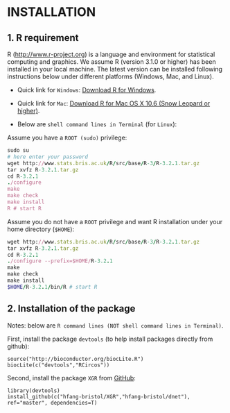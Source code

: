 # INSTALLATION 

## 1. R requirement

R (http://www.r-project.org) is a language and environment for statistical computing and graphics. We assume R (version 3.1.0 or higher) has been installed in your local machine. The latest version can be installed following instructions below under different platforms (Windows, Mac, and Linux).

* Quick link for `Windows`: [Download R for Windows](http://cran.r-project.org/bin/windows/base/R-3.2.1-win.exe).
* Quick link for `Mac`: [Download R for Mac OS X 10.6 (Snow Leopard or higher)](http://cran.r-project.org/bin/macosx).

* Below are `shell command lines in Terminal` (for `Linux`):

Assume you have a `ROOT (sudo)` privilege:
>
```ruby
sudo su
# here enter your password
wget http://www.stats.bris.ac.uk/R/src/base/R-3/R-3.2.1.tar.gz
tar xvfz R-3.2.1.tar.gz
cd R-3.2.1
./configure
make
make check
make install
R # start R
```

Assume you do not have a `ROOT` privilege and want R installation under your home directory (`$HOME`):
>
```ruby
wget http://www.stats.bris.ac.uk/R/src/base/R-3/R-3.2.1.tar.gz
tar xvfz R-3.2.1.tar.gz
cd R-3.2.1
./configure --prefix=$HOME/R-3.2.1
make
make check
make install
$HOME/R-3.2.1/bin/R # start R
```

## 2. Installation of the package

Notes: below are `R command lines (NOT shell command lines in Terminal)`.

First, install the package `devtools` (to help install packages directly from github):
>
```{r}
source("http://bioconductor.org/biocLite.R")
biocLite(c("devtools","RCircos"))
```

Second, install the package `XGR` from [GitHub](https://github.com/hfang-bristol/XGR):
>
```{r}
library(devtools)
install_github(c("hfang-bristol/XGR","hfang-bristol/dnet"), ref="master", dependencies=T)
```